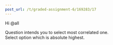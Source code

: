 ```yaml
---
post_url: /t/graded-assignment-6/169283/17
---
```

Hi @all

Question intends you to select most correlated one.  
Select option which is absolute highest.